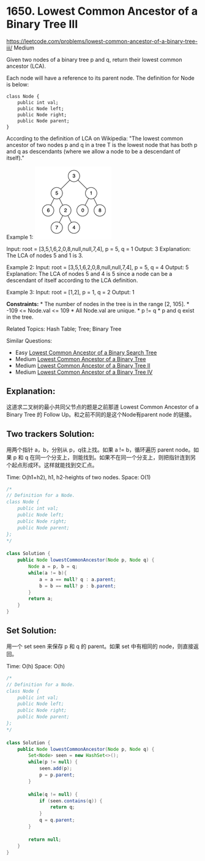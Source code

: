 # 1650. Lowest Common Ancestor of a Binary Tree III
<https://leetcode.com/problems/lowest-common-ancestor-of-a-binary-tree-iii/>
Medium

Given two nodes of a binary tree p and q, return their lowest common ancestor (LCA).

Each node will have a reference to its parent node. The definition for Node is below:

    class Node {
        public int val;
        public Node left;
        public Node right;
        public Node parent;
    }

According to the definition of LCA on Wikipedia: "The lowest common ancestor of two nodes p and q in a tree T is the lowest node that has both p and q as descendants (where we allow a node to be a descendant of itself)."

Example 1:
![alt text](../resources/1650_q1.png)

Input: root = [3,5,1,6,2,0,8,null,null,7,4], p = 5, q = 1
Output: 3
Explanation: The LCA of nodes 5 and 1 is 3.

Example 2:
Input: root = [3,5,1,6,2,0,8,null,null,7,4], p = 5, q = 4
Output: 5
Explanation: The LCA of nodes 5 and 4 is 5 since a node can be a descendant of itself according to the LCA definition.

Example 3:
Input: root = [1,2], p = 1, q = 2
Output: 1
 

**Constraints:**
    * The number of nodes in the tree is in the range [2, 105].
    * -109 <= Node.val <= 109
    * All Node.val are unique.
    * p != q
    * p and q exist in the tree.

Related Topics: Hash Table; Tree; Binary Tree

Similar Questions: 
* Easy [Lowest Common Ancestor of a Binary Search Tree](https://leetcode.com/problems/lowest-common-ancestor-of-a-binary-search-tree/)
* Medium [Lowest Common Ancestor of a Binary Tree](https://leetcode.com/problems/lowest-common-ancestor-of-a-binary-tree/)
* Medium [Lowest Common Ancestor of a Binary Tree II](https://leetcode.com/problems/lowest-common-ancestor-of-a-binary-tree-ii/)
* Medium [Lowest Common Ancestor of a Binary Tree IV](https://leetcode.com/problems/lowest-common-ancestor-of-a-binary-tree-iv/)

## Explanation:
这道求二叉树的最小共同父节点的题是之前那道 Lowest Common Ancestor of a Binary Tree 的 Follow Up。和之前不同的是这个Node有parent node 的链接。

## Two trackers Solution:
用两个指针 a，b，分别从 p，q往上找。如果 a != b，循环遍历 parent node。如果 p 和 q 在同一个分支上，则能找到。如果不在同一个分支上，则把指针连到另个起点形成环。这样就能找到交汇点。

Time: O(h1+h2), h1, h2-heights of two nodes.
Space: O(1)

```java
/*
// Definition for a Node.
class Node {
    public int val;
    public Node left;
    public Node right;
    public Node parent;
};
*/

class Solution {
    public Node lowestCommonAncestor(Node p, Node q) {
        Node a = p, b = q;
        while(a != b){
            a = a == null? q : a.parent;
            b = b == null? p : b.parent;
        }
        return a;
    }
}
```


## Set Solution: 
用一个 set seen 来保存 p 和 q 的 parent。如果 set 中有相同的 node，则直接返回。

Time: O(h)
Space: O(h)

```java
/*
// Definition for a Node.
class Node {
    public int val;
    public Node left;
    public Node right;
    public Node parent;
};
*/

class Solution {
    public Node lowestCommonAncestor(Node p, Node q) {
        Set<Node> seen = new HashSet<>();
        while(p != null) {
            seen.add(p);
            p = p.parent;
        }
        
        while(q != null) {
            if (seen.contains(q)) {
                return q;
            }
            q = q.parent;
        }
        
        return null;
    }
}
```